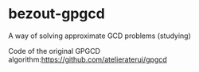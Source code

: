 # bezout-gpgcd
A way of solving approximate GCD problems (studying)

Code of the original GPGCD algorithm:https://github.com/atelieraterui/gpgcd
